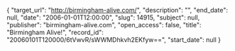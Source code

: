 {
  "target_url": "http://birmingham-alive.com/", 
  "description": "", 
  "end_date": null, 
  "date": "2006-01-01T12:00:00", 
  "slug": 14915, 
  "subject": null, 
  "publisher": "birmingham-alive.com", 
  "open_access": false, 
  "title": "Birmingham Alive!", 
  "record_id": "20060101T120000/6tVwvR/sWWMDhkvh2EKfyw==", 
  "start_date": null
}

